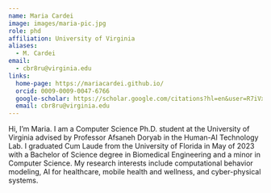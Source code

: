 ```yaml
---
name: Maria Cardei
image: images/maria-pic.jpg
role: phd
affiliation: University of Virginia
aliases:
  - M. Cardei
email:
  - cbr8ru@virginia.edu
links:
  home-page: https://mariacardei.github.io/
  orcid: 0009-0009-0047-6766
  google-scholar: https://scholar.google.com/citations?hl=en&user=R7iVxqUAAAAJ&inst=13751854044476728232
  email: cbr8ru@virginia.edu
---
```


Hi, I’m Maria. I am a Computer Science Ph.D. student at the University of Virginia advised by Professor Afsaneh Doryab in the Human-AI Technology Lab. I graduated Cum Laude from the University of Florida in May of 2023 with a Bachelor of Science degree in Biomedical Engineering and a minor in Computer Science. My research interests include computational behavior modeling, AI for healthcare, mobile health and wellness, and cyber-physical systems.
